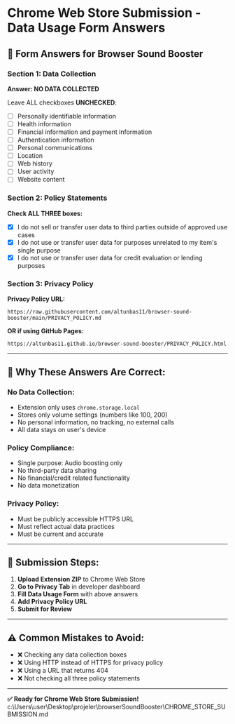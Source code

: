 # Chrome Web Store Submission - Data Usage Form Answers

## 📝 **Form Answers for Browser Sound Booster**

### **Section 1: Data Collection**
**Answer: NO DATA COLLECTED**

Leave ALL checkboxes **UNCHECKED**:
- [ ] Personally identifiable information
- [ ] Health information
- [ ] Financial information and payment information
- [ ] Authentication information
- [ ] Personal communications
- [ ] Location
- [ ] Web history
- [ ] User activity
- [ ] Website content

### **Section 2: Policy Statements**
**Check ALL THREE boxes:**

- [x] I do not sell or transfer user data to third parties outside of approved use cases
- [x] I do not use or transfer user data for purposes unrelated to my item's single purpose
- [x] I do not use or transfer user data for credit evaluation or lending purposes

### **Section 3: Privacy Policy**
**Privacy Policy URL:**
```
https://raw.githubusercontent.com/altunbas11/browser-sound-booster/main/PRIVACY_POLICY.md
```

**OR if using GitHub Pages:**
```
https://altunbas11.github.io/browser-sound-booster/PRIVACY_POLICY.html
```

---

## 🎯 **Why These Answers Are Correct:**

### **No Data Collection:**
- Extension only uses `chrome.storage.local`
- Stores only volume settings (numbers like 100, 200)
- No personal information, no tracking, no external calls
- All data stays on user's device

### **Policy Compliance:**
- Single purpose: Audio boosting only
- No third-party data sharing
- No financial/credit related functionality
- No data monetization

### **Privacy Policy:**
- Must be publicly accessible HTTPS URL
- Must reflect actual data practices
- Must be current and accurate

---

## 🚀 **Submission Steps:**

1. **Upload Extension ZIP** to Chrome Web Store
2. **Go to Privacy Tab** in developer dashboard
3. **Fill Data Usage Form** with above answers
4. **Add Privacy Policy URL**
5. **Submit for Review**

---

## ⚠️ **Common Mistakes to Avoid:**

- ❌ Checking any data collection boxes
- ❌ Using HTTP instead of HTTPS for privacy policy
- ❌ Using a URL that returns 404
- ❌ Not checking all three policy statements

---

**✅ Ready for Chrome Web Store Submission!**</content>
<parameter name="filePath">c:\Users\user\Desktop\projeler\browserSoundBooster\CHROME_STORE_SUBMISSION.md